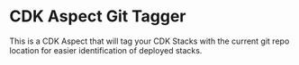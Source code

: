 # CDK Aspect Git Tagger
This is a CDK Aspect that will tag your CDK Stacks with the current git repo location for easier identification of deployed stacks.